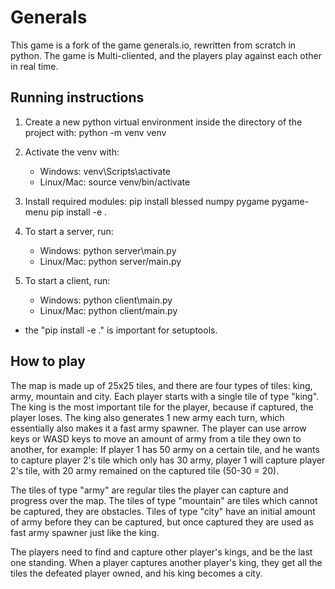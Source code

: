# Generals
This game is a fork of the game generals.io, rewritten from scratch in python. The game is
Multi-cliented, and the players play against each other in real time.

## Running instructions
1. Create a new python virtual environment inside the directory of the project with:
   python -m venv venv
   
3. Activate the venv with:
   - Windows: venv\Scripts\activate
   - Linux/Mac: source venv/bin/activate

4. Install required modules:
   pip install blessed numpy pygame pygame-menu
   pip install -e .

5. To start a server, run:
   - Windows: python server\main.py
   - Linux/Mac: python server/main.py

6. To start a client, run:
   - Windows: python client\main.py
   - Linux/Mac: python client/main.py

* the "pip install -e ." is important for setuptools.

## How to play
The map is made up of 25x25 tiles, and there are four types of tiles: king, army, mountain and city.
Each player starts with a single tile of type "king". The king is the most important tile for the player,
because if captured, the player loses. The king also generates 1 new army each turn, which essentially also 
makes it a fast army spawner. The player can use arrow keys or WASD keys to move an amount of army from a 
tile they own to another, for example:
If player 1 has 50 army on a certain tile, and he wants to capture player 2's tile which only has 30 army,
player 1 will capture player 2's tile, with 20 army remained on the captured tile (50-30 = 20).

The tiles of type "army" are regular tiles the player can capture and progress over the map.
The tiles of type "mountain" are tiles which cannot be captured, they are obstacles.
Tiles of type "city" have an initial amount of army before they can be captured, but once captured
they are used as fast army spawner just like the king.

The players need to find and capture other player's kings, and be the last one standing. When a player captures
another player's king, they get all the tiles the defeated player owned, and his king becomes a city.


